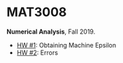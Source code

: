 # MAT3008
**Numerical Analysis**, Fall 2019.

- [HW #1](https://github.com/starlettkim/MAT3008/tree/master/hw1): Obtaining Machine Epsilon
- [HW #2](https://github.com/starlettkim/MAT3008/tree/master/hw2): Errors
